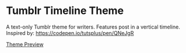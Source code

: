 # Tumblr Timeline Theme
A text-only Tumblr theme for writers. Features post in a vertical timeline. 
Inspired by: https://codepen.io/tutsplus/pen/QNeJgR

[Theme Preview](https://timelinetheme.tumblr.com/)
